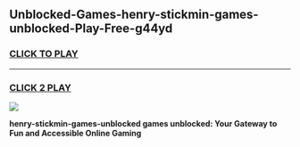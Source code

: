 
## Unblocked-Games-henry-stickmin-games-unblocked-Play-Free-g44yd
<h3>
<a href="https://premium76.site?title=henry-stickmin-games-unblocked&ref=10A">CLICK TO PLAY</a></h3>
<hr>

<h3>
<a href="https://premium76.site?title=henry-stickmin-games-unblocked&ref=10A">CLICK 2 PLAY</a>
  
</h3>

<a href="https://premium76.site?title=henry-stickmin-games-unblocked&ref=10A"><img src="https://clearcache.store/games.png"></a>


**henry-stickmin-games-unblocked games unblocked: Your Gateway to Fun and Accessible Online Gaming**
